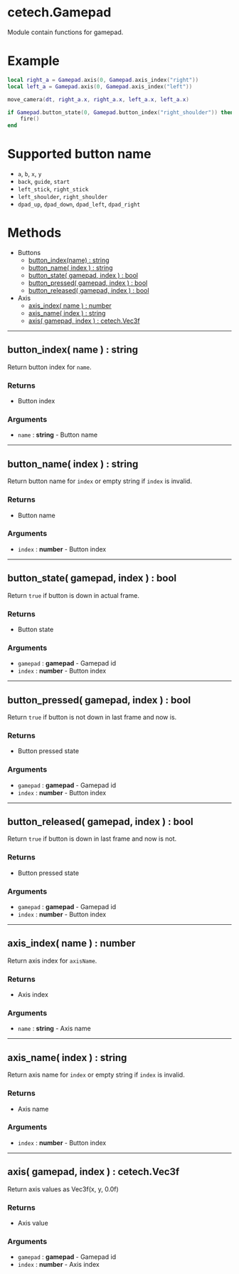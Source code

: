 # cetech.Gamepad

Module contain functions for gamepad.

# Example

```lua
local right_a = Gamepad.axis(0, Gamepad.axis_index("right"))
local left_a = Gamepad.axis(0, Gamepad.axis_index("left"))

move_camera(dt, right_a.x, right_a.x, left_a.x, left_a.x)

if Gamepad.button_state(0, Gamepad.button_index("right_shoulder")) then
    fire()
end
```
 
# Supported button name

* `a`, `b`, `x`, `y`
* `back`, `guide`, `start`
* `left_stick`, `right_stick`
* `left_shoulder`, `right_shoulder`
* `dpad_up`, `dpad_down`, `dpad_left`, `dpad_right`
 
# Methods

* Buttons
    * [button_index(name) : string](#button_index-name-string)
    * [button_name( index ) : string](#button_name-index-string)
    * [button_state( gamepad, index ) : bool](#button_state-gamepad-index-bool)
    * [button_pressed( gamepad, index ) : bool](#button_pressed-gamepad-index-bool)
    * [button_released( gamepad, index ) : bool](#button_released-gamepad-index-bool)
* Axis
    * [axis_index( name ) : number](#axis_index-name-number)
    * [axis_name( index ) : string](#axis_name-index-string)
    * [axis( gamepad, index ) : cetech.Vec3f](#axis-gamepad-index-cetechvec3f)

------------------------------------------------------------------------------------------------------------------------

## button_index( name ) : string

Return button index for `name`.

### Returns
* Button index
    
### Arguments
* `name` : **string**   - Button name 

------------------------------------------------------------------------------------------------------------------------

## button_name( index ) : string

Return button name for `index` or empty string if `index` is invalid.

### Returns
* Button name
    
### Arguments
* `index` : **number**   - Button index

------------------------------------------------------------------------------------------------------------------------

## button_state( gamepad, index ) : bool

Return `true` if button is down in actual frame.

### Returns
* Button state
    
### Arguments
* `gamepad` : **gamepad**   - Gamepad id
* `index` : **number**   - Button index

------------------------------------------------------------------------------------------------------------------------

## button_pressed( gamepad, index ) : bool

Return `true` if button is not down in last frame and now is.

### Returns
* Button pressed state

### Arguments
* `gamepad` : **gamepad**   - Gamepad id
* `index` : **number**   - Button index

---

## button_released( gamepad, index ) : bool

Return `true` if button is down in last frame and now is not.

### Returns
* Button pressed state

### Arguments
* `gamepad` : **gamepad**   - Gamepad id
* `index` : **number**   - Button index

------------------------------------------------------------------------------------------------------------------------

## axis_index( name ) : number

Return axis index for `axisName`.

### Returns
* Axis index
    
### Arguments
* `name` : **string**   - Axis name 

------------------------------------------------------------------------------------------------------------------------

## axis_name( index ) : string

Return axis name for `index` or empty string if `index` is invalid.

### Returns
* Axis name
    
### Arguments
* `index` : **number**   - Button index

------------------------------------------------------------------------------------------------------------------------

## axis( gamepad, index ) : cetech.Vec3f

Return axis values as Vec3f(x, y, 0.0f)

### Returns
* Axis value
    
### Arguments
* `gamepad` : **gamepad**   - Gamepad id
* `index` : **number**   - Axis index

